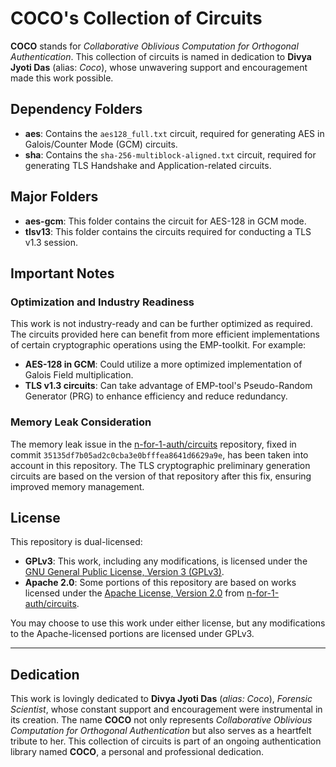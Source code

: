 # COCO's Collection of Circuits

**COCO** stands for *Collaborative Oblivious Computation for Orthogonal Authentication*. This collection of circuits is named in dedication to **Divya Jyoti Das** (alias: *Coco*), whose unwavering support and encouragement made this work possible.

## Dependency Folders

- **aes**: Contains the `aes128_full.txt` circuit, required for generating AES in Galois/Counter Mode (GCM) circuits.
- **sha**: Contains the `sha-256-multiblock-aligned.txt` circuit, required for generating TLS Handshake and Application-related circuits.

## Major Folders

- **aes-gcm**: This folder contains the circuit for AES-128 in GCM mode.
- **tlsv13**: This folder contains the circuits required for conducting a TLS v1.3 session.

## Important Notes

### Optimization and Industry Readiness

This work is not industry-ready and can be further optimized as required. The circuits provided here can benefit from more efficient implementations of certain cryptographic operations using the EMP-toolkit. For example:
- **AES-128 in GCM**: Could utilize a more optimized implementation of Galois Field multiplication.
- **TLS v1.3 circuits**: Can take advantage of EMP-tool's Pseudo-Random Generator (PRG) to enhance efficiency and reduce redundancy.

### Memory Leak Consideration

The memory leak issue in the [n-for-1-auth/circuits](https://github.com/n-for-1-auth/circuits) repository, fixed in commit `35135df7b05ad2c0cba3e0bfffea8641d6629a9e`, has been taken into account in this repository. The TLS cryptographic preliminary generation circuits are based on the version of that repository after this fix, ensuring improved memory management.

## License

This repository is dual-licensed:

- **GPLv3**: This work, including any modifications, is licensed under the [GNU General Public License, Version 3 (GPLv3)](LICENSE).
- **Apache 2.0**: Some portions of this repository are based on works licensed under the [Apache License, Version 2.0](LICENSE-APACHE) from [n-for-1-auth/circuits](https://github.com/n-for-1-auth/circuits).

You may choose to use this work under either license, but any modifications to the Apache-licensed portions are licensed under GPLv3.

---

## Dedication

This work is lovingly dedicated to **Divya Jyoti Das** (*alias: Coco*), *Forensic Scientist*, whose constant support and encouragement were instrumental in its creation. The name **COCO** not only represents *Collaborative Oblivious Computation for Orthogonal Authentication* but also serves as a heartfelt tribute to her. This collection of circuits is part of an ongoing authentication library named **COCO**, a personal and professional dedication.
